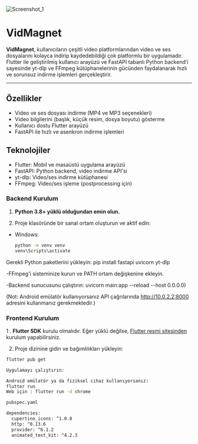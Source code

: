 
![Screenshot_1](https://github.com/user-attachments/assets/c37e5aba-c80d-4466-82a2-ffdea634886d)

# VidMagnet

**VidMagnet**, kullanıcıların çeşitli video platformlarından video ve ses dosyalarını kolayca indirip kaydedebildiği çok platformlu bir uygulamadır.
Flutter ile geliştirilmiş kullanıcı arayüzü ve FastAPI tabanlı Python backend’i sayesinde yt-dlp ve FFmpeg kütüphanelerinin gücünden faydalanarak hızlı ve sorunsuz indirme işlemleri gerçekleştirir.

---

## Özellikler

- Video ve ses dosyası indirme (MP4 ve MP3 seçenekleri)
- Video bilgilerini (başlık, küçük resim, dosya boyutu) gösterme
- Kullanıcı dostu Flutter arayüzü
- FastAPI ile hızlı ve asenkron indirme işlemleri

## Teknolojiler

- Flutter: Mobil ve masaüstü uygulama arayüzü
- FastAPI: Python backend, video indirme API'si
- yt-dlp: Video/ses indirme kütüphanesi
- FFmpeg: Video/ses işleme (postprocessing için)

### Backend Kurulum

1. **Python 3.8+ yüklü olduğundan emin olun.**

2. Proje klasöründe bir sanal ortam oluşturun ve aktif edin:

- Windows:
  ```bash
  python -m venv venv
  venv\Scripts\activate

Gerekli Python paketlerini yükleyin:  pip install fastapi uvicorn yt-dlp

-FFmpeg'i sisteminize kurun ve PATH ortam değişkenine ekleyin.

-Backend sunucusunu çalıştırın: uvicorn main:app --reload --host 0.0.0.0)

(Not: Android emülatör kullanıyorsanız API çağrılarında http://10.0.2.2:8000 adresini kullanmanız gerekmektedir.)



### Frontend Kurulum

1 . **Flutter SDK** kurulu olmalıdır. Eğer yüklü değilse, [Flutter resmi sitesinden](https://flutter.dev/docs/get-started/install) kurulum yapabilirsiniz.

2. Proje dizinine gidin ve bağımlılıkları yükleyin:

```bash
flutter pub get

Uygulamayı çalıştırın:

Android emülatör ya da fiziksel cihaz kullanıyorsanız:
flutter run
Web için : flutter run -d chrome

pubspec.yaml 

dependencies:
  cupertino_icons: ^1.0.8
  http: ^0.13.6
  provider: ^6.1.2
  animated_text_kit: ^4.2.3


      
